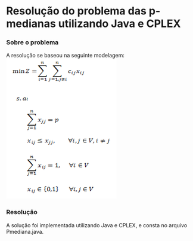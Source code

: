 Resolução do problema das p-medianas utilizando Java e CPLEX
=================

### Sobre o problema
A resolução se baseou na seguinte modelagem: </br>
<img src="problem.png">

### Resolução
A solução foi implementada utilizando Java e CPLEX,  e consta no arquivo Pmediana.java.
